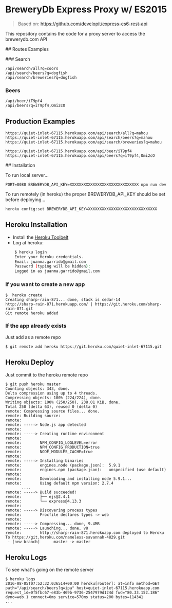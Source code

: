 BreweryDb Express Proxy w/  ES2015
==================================

> Based on: https://github.com/developit/express-es6-rest-api

This repository contains the code for a proxy server to access the brewerydb.com API

## Routes Examples

### Search

    /api/search/all?q=coors
    /api/search/beers?q=dogfish
    /api/search/breweries?q=dogfish

### Beers

    /api/beer/iT9pf4
    /api/beers?q=iT9pf4,Omi2cO

## Production Examples

    https://quiet-inlet-67115.herokuapp.com/api/search/all?q=mahou
    https://quiet-inlet-67115.herokuapp.com/api/search/beers?q=mahou
    https://quiet-inlet-67115.herokuapp.com/api/search/breweries?q=mahou

    https://quiet-inlet-67115.herokuapp.com/api/beer/iT9pf4
    https://quiet-inlet-67115.herokuapp.com/api/beers?q=iT9pf4,Omi2cO

## Installation

To run local server...

    PORT=8080 BREWERYDB_API_KEY=XXXXXXXXXXXXXXXXXXXXXXXXXXXXXX npm run dev

To run remotely (in heroku) the proper BREWERYDB_API_KEY should be set before deploying...

    heroku config:set BREWERYDB_API_KEY=XXXXXXXXXXXXXXXXXXXXXXXXXXXXXX

## Heroku Installation

- Install the [Heroku Toolbelt](https://devcenter.heroku.com/articles/getting-started-with-nodejs#set-up)
- Log at heroku:

```bash
    $ heroku login
    Enter your Heroku credentials.
    Email: juanma.garrido@gmail.com
    Password (typing will be hidden): 
    Logged in as juanma.garrido@gmail.com
```

### If you want to create a new app

    $  heroku create
    Creating sharp-rain-871... done, stack is cedar-14
    http://sharp-rain-871.herokuapp.com/ | https://git.heroku.com/sharp-rain-871.git
    Git remote heroku added

### If the app already exists

Just add as a remote repo

    $ git remote add heroku https://git.heroku.com/quiet-inlet-67115.git

## Heroku Deploy

Just commit to the heroku remote repo

    $ git push heroku master
    Counting objects: 343, done.
    Delta compression using up to 4 threads.
    Compressing objects: 100% (224/224), done.
    Writing objects: 100% (250/250), 238.01 KiB, done.
    Total 250 (delta 63), reused 0 (delta 0)
    remote: Compressing source files... done.
    remote: Building source:
    remote:
    remote: -----> Node.js app detected
    remote:
    remote: -----> Creating runtime environment
    remote:
    remote:        NPM_CONFIG_LOGLEVEL=error
    remote:        NPM_CONFIG_PRODUCTION=true
    remote:        NODE_MODULES_CACHE=true
    remote:
    remote: -----> Installing binaries
    remote:        engines.node (package.json):  5.9.1
    remote:        engines.npm (package.json):   unspecified (use default)
    remote:
    remote:        Downloading and installing node 5.9.1...
    remote:        Using default npm version: 2.7.4
           ....
    remote: -----> Build succeeded!
    remote:        ├── ejs@2.4.1
    remote:        └── express@4.13.3
    remote:
    remote: -----> Discovering process types
    remote:        Procfile declares types -> web
    remote:
    remote: -----> Compressing... done, 9.4MB
    remote: -----> Launching... done, v8
    remote:        http://sharp-rain-871.herokuapp.com deployed to Heroku
    To https://git.heroku.com/nameless-savannah-4829.git
     - [new branch]      master -> master

## Heroku Logs

To see what's going on the remote server

    $ heroku logs
    2016-08-05T07:52:32.036514+00:00 heroku[router]: at=info method=GET path="/api/search/beers?q=ipa" host=quiet-inlet-67115.herokuapp.com request_id=0f5fbc67-e83b-469b-9736-2547979d124d fwd="80.33.152.186" dyno=web.1 connect=0ms service=570ms status=200 bytes=114341
    ...

